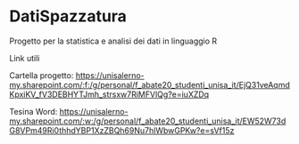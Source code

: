 # DatiSpazzatura
Progetto per la statistica e analisi dei dati in linguaggio R

Link utili

Cartella progetto: https://unisalerno-my.sharepoint.com/:f:/g/personal/f_abate20_studenti_unisa_it/EjQ31veAqmdKpxiKV_fV3DEBHYTJmh_strsxw7RiMFVlQg?e=iuXZDq

Tesina Word: https://unisalerno-my.sharepoint.com/:w:/g/personal/f_abate20_studenti_unisa_it/EW52W73dG8VPm49Ri0thhdYBP1XzZBQh69Nu7hlWbwGPKw?e=sVf15z
